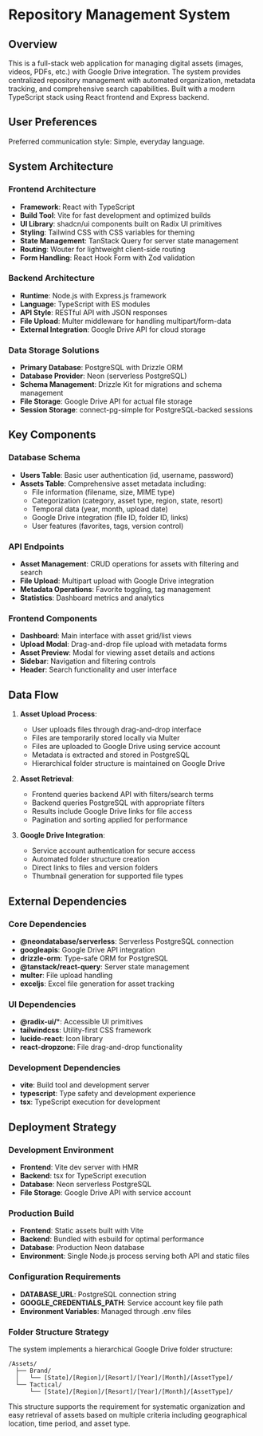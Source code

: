 # Repository Management System

## Overview

This is a full-stack web application for managing digital assets (images, videos, PDFs, etc.) with Google Drive integration. The system provides centralized repository management with automated organization, metadata tracking, and comprehensive search capabilities. Built with a modern TypeScript stack using React frontend and Express backend.

## User Preferences

Preferred communication style: Simple, everyday language.

## System Architecture

### Frontend Architecture
- **Framework**: React with TypeScript
- **Build Tool**: Vite for fast development and optimized builds
- **UI Library**: shadcn/ui components built on Radix UI primitives
- **Styling**: Tailwind CSS with CSS variables for theming
- **State Management**: TanStack Query for server state management
- **Routing**: Wouter for lightweight client-side routing
- **Form Handling**: React Hook Form with Zod validation

### Backend Architecture
- **Runtime**: Node.js with Express.js framework
- **Language**: TypeScript with ES modules
- **API Style**: RESTful API with JSON responses
- **File Upload**: Multer middleware for handling multipart/form-data
- **External Integration**: Google Drive API for cloud storage

### Data Storage Solutions
- **Primary Database**: PostgreSQL with Drizzle ORM
- **Database Provider**: Neon (serverless PostgreSQL)
- **Schema Management**: Drizzle Kit for migrations and schema management
- **File Storage**: Google Drive API for actual file storage
- **Session Storage**: connect-pg-simple for PostgreSQL-backed sessions

## Key Components

### Database Schema
- **Users Table**: Basic user authentication (id, username, password)
- **Assets Table**: Comprehensive asset metadata including:
  - File information (filename, size, MIME type)
  - Categorization (category, asset type, region, state, resort)
  - Temporal data (year, month, upload date)
  - Google Drive integration (file ID, folder ID, links)
  - User features (favorites, tags, version control)

### API Endpoints
- **Asset Management**: CRUD operations for assets with filtering and search
- **File Upload**: Multipart upload with Google Drive integration
- **Metadata Operations**: Favorite toggling, tag management
- **Statistics**: Dashboard metrics and analytics

### Frontend Components
- **Dashboard**: Main interface with asset grid/list views
- **Upload Modal**: Drag-and-drop file upload with metadata forms
- **Asset Preview**: Modal for viewing asset details and actions
- **Sidebar**: Navigation and filtering controls
- **Header**: Search functionality and user interface

## Data Flow

1. **Asset Upload Process**:
   - User uploads files through drag-and-drop interface
   - Files are temporarily stored locally via Multer
   - Files are uploaded to Google Drive using service account
   - Metadata is extracted and stored in PostgreSQL
   - Hierarchical folder structure is maintained on Google Drive

2. **Asset Retrieval**:
   - Frontend queries backend API with filters/search terms
   - Backend queries PostgreSQL with appropriate filters
   - Results include Google Drive links for file access
   - Pagination and sorting applied for performance

3. **Google Drive Integration**:
   - Service account authentication for secure access
   - Automated folder structure creation
   - Direct links to files and version folders
   - Thumbnail generation for supported file types

## External Dependencies

### Core Dependencies
- **@neondatabase/serverless**: Serverless PostgreSQL connection
- **googleapis**: Google Drive API integration
- **drizzle-orm**: Type-safe ORM for PostgreSQL
- **@tanstack/react-query**: Server state management
- **multer**: File upload handling
- **exceljs**: Excel file generation for asset tracking

### UI Dependencies
- **@radix-ui/***: Accessible UI primitives
- **tailwindcss**: Utility-first CSS framework
- **lucide-react**: Icon library
- **react-dropzone**: File drag-and-drop functionality

### Development Dependencies
- **vite**: Build tool and development server
- **typescript**: Type safety and development experience
- **tsx**: TypeScript execution for development

## Deployment Strategy

### Development Environment
- **Frontend**: Vite dev server with HMR
- **Backend**: tsx for TypeScript execution
- **Database**: Neon serverless PostgreSQL
- **File Storage**: Google Drive API with service account

### Production Build
- **Frontend**: Static assets built with Vite
- **Backend**: Bundled with esbuild for optimal performance
- **Database**: Production Neon database
- **Environment**: Single Node.js process serving both API and static files

### Configuration Requirements
- **DATABASE_URL**: PostgreSQL connection string
- **GOOGLE_CREDENTIALS_PATH**: Service account key file path
- **Environment Variables**: Managed through .env files

### Folder Structure Strategy
The system implements a hierarchical Google Drive folder structure:
```
/Assets/
  ├── Brand/
  │   └── [State]/[Region]/[Resort]/[Year]/[Month]/[AssetType]/
  └── Tactical/
      └── [State]/[Region]/[Resort]/[Year]/[Month]/[AssetType]/
```

This structure supports the requirement for systematic organization and easy retrieval of assets based on multiple criteria including geographical location, time period, and asset type.